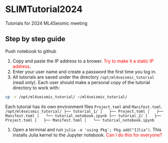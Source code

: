 # SLIMTutorial2024
Tutorials for 2024 ML4Seismic meeting

## Step by step guide

Push notebook to github

1. Copy and paste the IP address to a brower. <font color=red>Try to make it a static IP address</font>.
1. Enter your user name and create a password the first time you log in.
1. All tutorials are saved under the directory  `/opt/ml4seismic_tutorial` (read only). Each user should make a personal copy of the tutorial directory to work with:
```bash
cp -r /opt/ml4seismic_tutorial/ ~/ml4seismic_tutorial/
```
  Each tutorial has its own environment files `Project.toml` and `Manifest.toml`.
     ```
     /opt/ml4seismic_tutorial/
     ├── tutorial_1/
     │   ├── Project.toml
     │   ├── Manifest.toml
     │   └── tutorial_notebook.ipynb
     ├── tutorial_2/
     │   ├── Project.toml
     │   ├── Manifest.toml
     │   └── tutorial_notebook.ipynb
     ```
1. Open a terminal and run `julia -e 'using Pkg'; Pkg.add("IJlia")`. This installs Julia kernel to the Jupyter notebook. <font color=red>Can I do this for everyone?</font>
